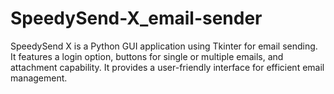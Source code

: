 # SpeedySend-X_email-sender
SpeedySend X is a Python GUI application using Tkinter for email sending. It features a login option, buttons for single or multiple emails, and attachment capability. It provides a user-friendly interface for efficient email management.
